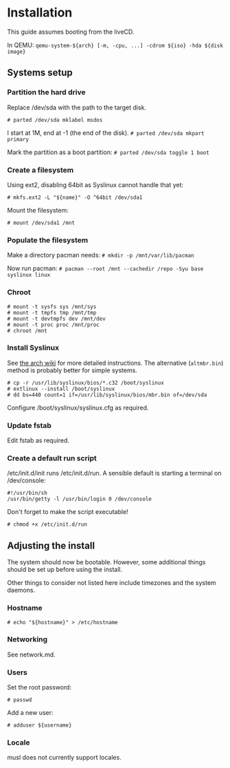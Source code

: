 # Installation #

This guide assumes booting from the liveCD.

In QEMU:
``qemu-system-${arch} [-m, -cpu, ...] -cdrom ${iso} -hda ${disk image}``

## Systems setup ##

### Partition the hard drive ###

Replace /dev/sda with the path to the target disk.

``# parted /dev/sda mklabel msdos``

I start at 1M, end at -1 (the end of the disk).
``# parted /dev/sda mkpart primary``

Mark the partition as a boot partition:
``# parted /dev/sda toggle 1 boot``

### Create a filesystem ###

Using ext2, disabling 64bit as Syslinux cannot handle that yet:

``# mkfs.ext2 -L "${name}" -O ^64bit /dev/sda1``

Mount the filesystem:

``# mount /dev/sda1 /mnt``

### Populate the filesystem ###

Make a directory pacman needs:
``# mkdir -p /mnt/var/lib/pacman``

Now run pacman:
``# pacman --root /mnt --cachedir /repo -Syu base syslinux linux``

### Chroot ###

```
# mount -t sysfs sys /mnt/sys
# mount -t tmpfs tmp /mnt/tmp
# mount -t devtmpfs dev /mnt/dev
# mount -t proc proc /mnt/proc
# chroot /mnt
```

### Install Syslinux ###

See
[the arch wiki](https://wiki.archlinux.org/index.php/Syslinux#Manual_install)
for more detailed instructions.
The alternative (``altmbr.bin``) method is probably better for simple systems.

```
# cp -r /usr/lib/syslinux/bios/*.c32 /boot/syslinux
# extlinux --install /boot/syslinux
# dd bs=440 count=1 if=/usr/lib/syslinux/bios/mbr.bin of=/dev/sda
```

Configure /boot/syslinux/syslinux.cfg as required.

### Update fstab ###

Edit fstab as required.

### Create a default run script ###

/etc/init.d/init runs /etc/init.d/run.
A sensible default is starting a terminal on /dev/console:

```
#!/usr/bin/sh
/usr/bin/getty -l /usr/bin/login 0 /dev/console
```

Don't forget to make the script executable!

```
# chmod +x /etc/init.d/run
```

## Adjusting the install ##

The system should now be bootable. However, some additional things should be
set up before using the install.

Other things to consider not listed here include timezones and the system
daemons.

### Hostname ###

``# echo "${hostname}" > /etc/hostname``

### Networking ###

See network.md.

### Users ###

Set the root password:

``# passwd``

Add a new user:

``# adduser ${username}``

### Locale ###

musl does not currently support locales.

